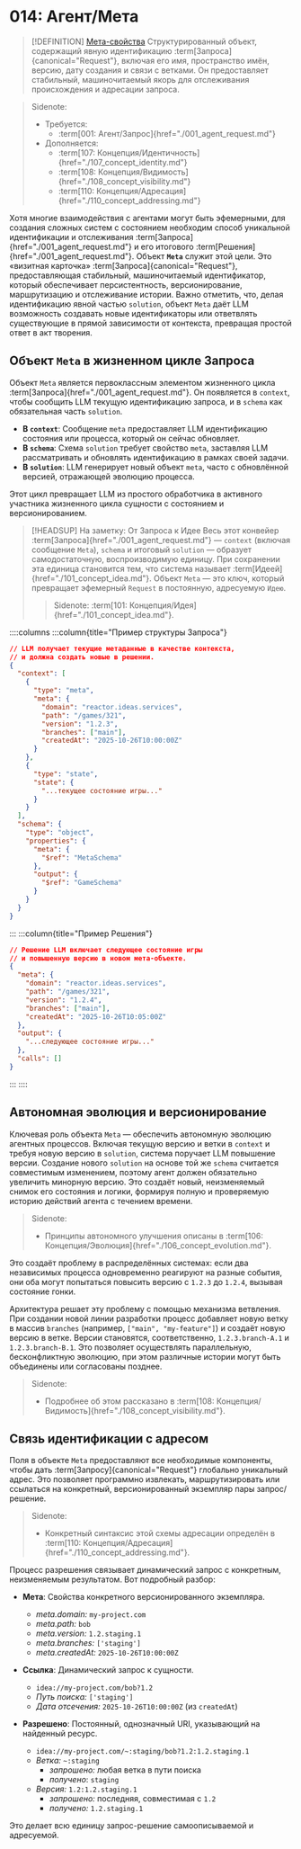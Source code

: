 # 014: Агент/Мета

> [!DEFINITION] [Мета-свойства](./000_glossary.md)
> Структурированный объект, содержащий явную идентификацию :term[Запроса]{canonical="Request"}, включая его имя, пространство имён, версию, дату создания и связи с ветками. Он предоставляет стабильный, машиночитаемый якорь для отслеживания происхождения и адресации запроса.

> Sidenote:
> - Требуется:
>   - :term[001: Агент/Запрос]{href="./001_agent_request.md"}
> - Дополняется:
>   - :term[107: Концепция/Идентичность]{href="./107_concept_identity.md"}
>   - :term[108: Концепция/Видимость]{href="./108_concept_visibility.md"}
>   - :term[110: Концепция/Адресация]{href="./110_concept_addressing.md"}

Хотя многие взаимодействия с агентами могут быть эфемерными, для создания сложных систем с состоянием необходим способ уникальной идентификации и отслеживания :term[Запроса]{href="./001_agent_request.md"} и его итогового :term[Решения]{href="./001_agent_request.md"}. Объект **`Meta`** служит этой цели. Это «визитная карточка» :term[Запроса]{canonical="Request"}, предоставляющая стабильный, машиночитаемый идентификатор, который обеспечивает персистентность, версионирование, маршрутизацию и отслеживание истории. Важно отметить, что, делая идентификацию явной частью `solution`, объект `Meta` даёт LLM возможность создавать новые идентификаторы или ответвлять существующие в прямой зависимости от контекста, превращая простой ответ в акт творения.

## Объект `Meta` в жизненном цикле Запроса

Объект `Meta` является первоклассным элементом жизненного цикла :term[Запроса]{href="./001_agent_request.md"}. Он появляется в `context`, чтобы сообщить LLM текущую идентификацию запроса, и в `schema` как обязательная часть `solution`.

- **В `context`**: Сообщение `meta` предоставляет LLM идентификацию состояния или процесса, который он сейчас обновляет.
- **В `schema`**: Схема `solution` требует свойство `meta`, заставляя LLM рассматривать и обновлять идентификацию в рамках своей задачи.
- **В `solution`**: LLM генерирует новый объект `meta`, часто с обновлённой версией, отражающей эволюцию процесса.

Этот цикл превращает LLM из простого обработчика в активного участника жизненного цикла сущности с состоянием и версионированием.

> [!HEADSUP] На заметку: От Запроса к Идее
> Весь этот конвейер :term[Запроса]{href="./001_agent_request.md"} — `context` (включая сообщение `Meta`), `schema` и итоговый `solution` — образует самодостаточную, воспроизводимую единицу. При сохранении эта единица становится тем, что система называет :term[Идеей]{href="./101_concept_idea.md"}. Объект `Meta` — это ключ, который превращает эфемерный `Request` в постоянную, адресуемую `Идею`.
>
> > Sidenote:
> > :term[101: Концепция/Идея]{href="./101_concept_idea.md"}.

::::columns
:::column{title="Пример структуры Запроса"}

```json
// LLM получает текущие метаданные в качестве контекста,
// и должна создать новые в решении.
{
  "context": [
    {
      "type": "meta",
      "meta": {
        "domain": "reactor.ideas.services",
        "path": "/games/321",
        "version": "1.2.3",
        "branches": ["main"],
        "createdAt": "2025-10-26T10:00:00Z"
      }
    },
    {
      "type": "state",
      "state": {
        "...текущее состояние игры..."
      }
    }
  ],
  "schema": {
    "type": "object",
    "properties": {
      "meta": {
        "$ref": "MetaSchema"
      },
      "output": {
        "$ref": "GameSchema"
      }
    }
  }
}
```

:::
:::column{title="Пример Решения"}

```json
// Решение LLM включает следующее состояние игры
// и повышенную версию в новом мета-объекте.
{
  "meta": {
    "domain": "reactor.ideas.services",
    "path": "/games/321",
    "version": "1.2.4",
    "branches": ["main"],
    "createdAt": "2025-10-26T10:05:00Z"
  },
  "output": {
    "...следующее состояние игры..."
  },
  "calls": []
}
```

:::
::::

## Автономная эволюция и версионирование

Ключевая роль объекта `Meta` — обеспечить автономную эволюцию агентных процессов. Включая текущую версию и ветки в `context` и требуя новую версию в `solution`, система поручает LLM повышение версии. Создание нового `solution` на основе той же `schema` считается совместимым изменением, поэтому агент должен обязательно увеличить минорную версию. Это создаёт новый, неизменяемый снимок его состояния и логики, формируя полную и проверяемую историю действий агента с течением времени.

> Sidenote:
> - Принципы автономного улучшения описаны в :term[106: Концепция/Эволюция]{href="./106_concept_evolution.md"}.

Это создаёт проблему в распределённых системах: если два независимых процесса одновременно реагируют на разные события, они оба могут попытаться повысить версию с `1.2.3` до `1.2.4`, вызывая состояние гонки.

Архитектура решает эту проблему с помощью механизма ветвления. При создании новой линии разработки процесс добавляет новую ветку в массив `branches` (например, `["main", "my-feature"]`) и создаёт новую версию в ветке. Версии становятся, соответственно, `1.2.3.branch-A.1` и `1.2.3.branch-B.1`. Это позволяет осуществлять параллельную, бесконфликтную эволюцию, при этом различные истории могут быть объединены или согласованы позднее.

> Sidenote:
> - Подробнее об этом рассказано в :term[108: Концепция/Видимость]{href="./108_concept_visibility.md"}.

## Связь идентификации с адресом

Поля в объекте `Meta` предоставляют все необходимые компоненты, чтобы дать :term[Запросу]{canonical="Request"} глобально уникальный адрес. Это позволяет программно извлекать, маршрутизировать или ссылаться на конкретный, версионированный экземпляр пары запрос/решение.

> Sidenote:
> - Конкретный синтаксис этой схемы адресации определён в :term[110: Концепция/Адресация]{href="./110_concept_addressing.md"}.

Процесс разрешения связывает динамический запрос с конкретным, неизменяемым результатом. Вот подробный разбор:

- **Мета**: Свойства конкретного версионированного экземпляра.
  - _meta.domain:_ `my-project.com`
  - _meta.path:_ `bob`
  - _meta.version:_ `1.2.staging.1`
  - _meta.branches:_ `['staging']`
  - _meta.createdAt:_ `2025-10-26T10:00:00Z`

- **Ссылка**: Динамический запрос к сущности.
  - `idea://my-project.com/bob?1.2`
  - _Путь поиска:_ `['staging']`
  - _Дата отсечения:_ `2025-10-26T10:00:00Z` (из `createdAt`)

- **Разрешено**: Постоянный, однозначный URI, указывающий на найденный ресурс.
  - `idea://my-project.com/~:staging/bob?1.2:1.2.staging.1`
  - _Ветка:_ `~:staging`
    - _запрошено:_ любая ветка в пути поиска
    - _получено_: `staging`
  - _Версия:_ `1.2:1.2.staging.1`
    - _запрошено:_ последняя, совместимая с `1.2`
    - _получено:_ `1.2.staging.1`

Это делает всю единицу запрос-решение самоописываемой и адресуемой.
